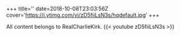 +++
title=''
date=2018-10-08T23:03:56Z
cover='https://i.ytimg.com/vi/zD5fiiLsN3s/hqdefault.jpg'
+++

All content belongs to RealCharlieKirk.
{{< youtube zD5fiiLsN3s >}}

